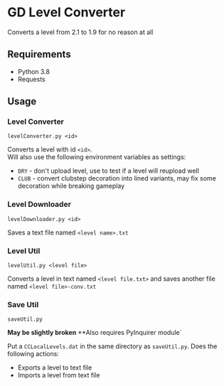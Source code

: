 # GD Level Converter

Converts a level from 2.1 to 1.9 for no reason at all

## Requirements

* Python 3.8
* Requests

## Usage

### Level Converter
`levelConverter.py <id>`

Converts a level with id `<id>`.   
Will also use the following environment variables as settings:
  * `DRY` - don't upload level, use to test if a level will reupload well
  * `CLUB` - convert clubstep decoration into lined variants, may fix some decoration while breaking gameplay

### Level Downloader

`levelDownloader.py <id>`

Saves a text file named `<level name>.txt`

### Level Util

`levelUtil.py <level file>`

Converts a level in text named `<level file.txt>` and saves another file named `<level file>-conv.txt`

### Save Util

`saveUtil.py`

**May be slightly broken**
**Also requires PyInquirer module`

Put a `CCLocalLevels.dat` in the same directory as `saveUtil.py`.
Does the following actions:
  * Exports a level to text file
  * Imports a level from text file
